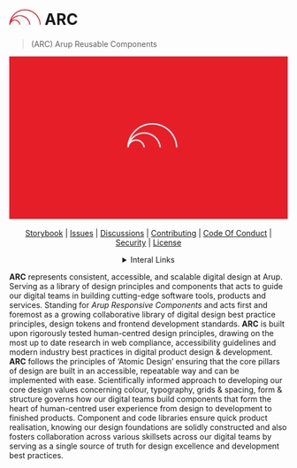 <h1><img src="/assets/arc-red.svg" style="height: 1em;" /> ARC </h1>

> (ARC) Arup Reusable Components

<img src="/assets/arc-cover.svg" alt="ARC cover" />

<div align="center">

[Storybook](https://arc.arup.com) | [Issues](https://github.com/arup-group/arc-components/issues) | [Discussions](https://github.com/arup-group/arc-components/discussions) | [Contributing](https://github.com/arup-group/arc-components/blob/main/CONTRIBUTING.md) | [Code Of Conduct](https://github.com/arup-group/arc-components/blob/main/CODE_OF_CONDUCT.md) | [Security](https://github.com/arup-group/arc-components/blob/main/SECURITY.md) | [License](https://github.com/arup-group/arc-components/blob/main/LICENSE)

<details align="center">

<summary>Interal Links</summary>

[Sharepoint (Arup Internal)](https://arup.sharepoint.com/:u:/r/sites/ARCDesignSystem/SitePages/ARC-Design-System.aspx?csf=1&web=1&e=bkD3kw) | [Jira (Arup Internal)](https://arupdigital.atlassian.net/jira/software/projects/ARC/boards/564)

</details>

</div>

**ARC** represents consistent, accessible, and scalable digital design at Arup. Serving as a library of design principles and components that acts to guide our digital teams in building cutting-edge software tools, products and services. Standing for _Arup Responsive Components_ and acts first and foremost as a growing collaborative library of digital design best practice principles, design tokens and frontend development standards. **ARC** is built upon rigorously tested human-centred design principles, drawing on the most up to date research in web compliance, accessibility guidelines and modern industry best practices in digital product design & development. **ARC** follows the principles of ‘Atomic Design’ ensuring that the core pillars of design are built in an accessible, repeatable way and can be implemented with ease. Scientifically informed approach to developing our core design values concerning colour, typography, grids & spacing, form & structure governs how our digital teams build components that form the heart of human-centred user experience from design to development to finished products. Component and code libraries ensure quick product realisation, knowing our design foundations are solidly constructed and also fosters collaboration across various skillsets across our digital teams by serving as a single source of truth for design excellence and development best practices.
